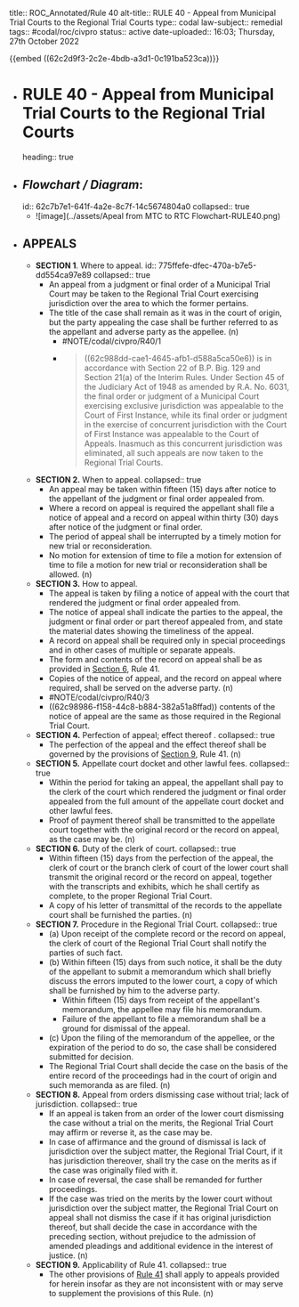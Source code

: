 title:: ROC_Annotated/Rule 40
alt-title:: RULE 40 - Appeal from Municipal Trial Courts to the Regional Trial Courts
type:: codal
law-subject:: remedial
tags:: #codal/roc/civpro
status:: active
date-uploaded:: 16:03; Thursday, 27th October 2022

{{embed ((62c2d9f3-2c2e-4bdb-a3d1-0c191ba523ca))}}
- # RULE 40 - Appeal from Municipal Trial Courts to the Regional Trial Courts
  heading:: true
- ## _Flowchart / Diagram_:
  id:: 62c7b7e1-641f-4a2e-8c7f-14c5674804a0
  collapsed:: true
	- ![image](../assets/Apeal from MTC to RTC Flowchart-RULE40.png)
- ## APPEALS
	- **SECTION 1**. Where to appeal.
	  id:: 775ffefe-dfec-470a-b7e5-dd554ca97e89
	  collapsed:: true
		- An appeal from a judgment or final order of a Municipal Trial Court may be taken to the Regional Trial Court exercising jurisdiction over the area to which the former pertains.
		- The title of the case shall remain as it was in the court of origin, but the party appealing the case shall be further referred to as the appellant and adverse party as the appellee. (n)
			- #NOTE/codal/civpro/R40/1
			- > ((62c988dd-cae1-4645-afb1-d588a5ca50e6))  is in accordance with Section 22 of B.P. Big. 129 and Section 21(a) of the Interim Rules. Under Section 45 of the Judiciary Act of 1948 as amended by R.A. No. 6031, the final order or judgment of a Municipal Court exercising exclusive jurisdiction was appealable to the Court of First Instance, while its final order or judgment in the exercise of concurrent jurisdiction with the Court of First Instance was appealable to the Court of Appeals. Inasmuch as this concurrent jurisdiction was eliminated, all such appeals are now taken to the Regional Trial Courts.
	- **SECTION 2.** When to appeal.
	  collapsed:: true
		- An appeal may be taken within fifteen (15) days after notice to the appellant of the judgment or final order appealed from.
		- Where a record on appeal is required the appellant shall file a notice of appeal and a record on appeal within thirty (30) days after notice of the judgment or final order.
		- The period of appeal shall be interrupted by a timely motion for new trial or reconsideration.
		- No motion for extension of time to file a motion for extension of time to file a motion for new trial or reconsideration shall be allowed. (n)
	- **SECTION 3.** How to appeal.
		- The appeal is taken by filing a notice of appeal with the court that rendered the judgment or final order appealed from.
		- The notice of appeal shall indicate the parties to the appeal, the judgment or final order or part thereof appealed from, and state the material dates showing the timeliness of the appeal.
		- A record on appeal shall be required only in special proceedings and in other cases of multiple or separate appeals.
		- The form and contents of the record on appeal shall be as provided in [Section 6](((932b32d5-18eb-4bdc-9aba-981cc3f5b1c3))), Rule 41.
		- Copies of the notice of appeal, and the record on appeal where required, shall be served on the adverse party. (n)
		- #NOTE/codal/civpro/R40/3
		- ((62c98986-f158-44c8-b884-382a51a8ffad))  contents of the notice of appeal are the same as those required in the Regional Trial Court.
	- **SECTION 4.** Perfection of appeal; effect thereof .
	  collapsed:: true
		- The perfection of the appeal and the effect thereof shall be governed by the provisions of [Section 9](((d2bab0df-9b5b-480b-a55f-fe6528dc0f23))), Rule 41. (n)
	- **SECTION 5.** Appellate court docket and other lawful fees.
	  collapsed:: true
		- Within the period for taking an appeal, the appellant shall pay to the clerk of the court which rendered the judgment or final order appealed from the full amount of the appellate court docket and other lawful fees.
		- Proof of payment thereof shall be transmitted to the appellate court together with the original record or the record on appeal, as the case may be. (n)
	- **SECTION 6.** Duty of the clerk of court.
	  collapsed:: true
		- Within fifteen (15) days from the perfection of the appeal, the clerk of court or the branch clerk of court of the lower court shall transmit the original record or the record on appeal, together with the transcripts and exhibits, which he shall certify as complete, to the proper Regional Trial Court.
		- A copy of his letter of transmittal of the records to the appellate court shall be furnished the parties. (n)
	- **SECTION 7.** Procedure in the Regional Trial Court.
	  collapsed:: true
		- (a) Upon receipt of the complete record or the record on appeal, the clerk of court of the Regional Trial Court shall notify the parties of such fact.
		- (b) Within fifteen (15) days from such notice, it shall be the duty of the appellant to submit a memorandum which shall briefly discuss the errors imputed to the lower court, a copy of which shall be furnished by him to the adverse party.
			- Within fifteen (15) days from receipt of the appellant's memorandum, the appellee may file his memorandum.
			- Failure of the appellant to file a memorandum shall be a ground for dismissal of the appeal.
		- (c) Upon the filing of the memorandum of the appellee, or the expiration of the period to do so, the case shall be considered submitted for decision.
		- The Regional Trial Court shall decide the case on the basis of the entire record of the proceedings had in the court of origin and such memoranda as are filed. (n)
	- **SECTION 8.** Appeal from orders dismissing case without trial; lack of jurisdiction.
	  collapsed:: true
		- If an appeal is taken from an order of the lower court dismissing the case without a trial on the merits, the Regional Trial Court may affirm or reverse it, as the case may be.
		- In case of affirmance and the ground of dismissal is lack of jurisdiction over the subject matter, the Regional Trial Court, if it has jurisdiction thereover, shall try the case on the merits as if the case was originally filed with it.
		- In case of reversal, the case shall be remanded for further proceedings.
		- If the case was tried on the merits by the lower court without jurisdiction over the subject matter, the Regional Trial Court on appeal shall not dismiss the case if it has original jurisdiction thereof, but shall decide the case in accordance with the preceding section, without prejudice to the admission of amended pleadings and additional evidence in the interest of justice. (n)
	- **SECTION 9.** Applicability of Rule 41.
	  collapsed:: true
		- The other provisions of [Rule 41](logseq://graph/OBSIDIAN?page=ROC_Annotated%2FRule%2041) shall apply to appeals provided for herein insofar as they are not inconsistent with or may serve to supplement the provisions of this Rule. (n)
